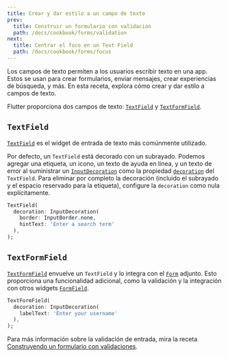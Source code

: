 ```yaml
---
title: Crear y dar estilo a un campo de texto
prev:
  title: Construir un formulario con validación
  path: /docs/cookbook/forms/validation
next:
  title: Centrar el foco en un Text Field
  path: /docs/cookbook/forms/focus
---
```


Los campos de texto permiten a los usuarios escribir texto en una app. 
Estos se usan para crear formularios, 
enviar mensajes, crear experiencias de búsqueda, y más. 
En esta receta, explora cómo crear y dar estilo a campos de texto.

Flutter proporciona dos campos de texto: 
[`TextField`]({{site.api}}/flutter/material/TextField-class.html) 
y [`TextFormField`]({{site.api}}/flutter/material/TextFormField-class.html).

## `TextField`

[`TextField`]({{site.api}}/flutter/material/TextField-class.html)
es el widget de entrada de texto más comúnmente utilizado.

Por defecto, un `TextField` está decorado con un subrayado. 
Podemos agregar una etiqueta, un icono, un 
texto de ayuda en línea, y un texto de error al suministrar un
[`InputDecoration`]({{site.api}}/flutter/material/InputDecoration-class.html) 
como la propiedad [`decoration`]({{site.api}}/flutter/material/TextField/decoration.html) del 
`TextField`. Para eliminar por completo la decoración (incluido el subrayado y el espacio reservado 
para la etiqueta), configure la `decoration` como nula 
explícitamente.

<!-- skip -->
```dart
TextField(
  decoration: InputDecoration(
    border: InputBorder.none,
    hintText: 'Enter a search term'
  ),
);
```

## `TextFormField`

[`TextFormField`]({{site.api}}/flutter/material/TextFormField-class.html)
envuelve un `TextField` y lo integra con el 
[`Form`]({{site.api}}/flutter/widgets/Form-class.html) adjunto. 
Esto proporciona una funcionalidad adicional, como la validación y la integración con 
otros widgets 
[`FormField`]({{site.api}}/flutter/widgets/FormField-class.html).

<!-- skip -->
```dart
TextFormField(
  decoration: InputDecoration(
    labelText: 'Enter your username'
  ),
);
```

Para más información sobre la validación de entrada, mira la receta 
[Construyendo un formulario con validaciones](/docs/cookbook/forms/validation/).